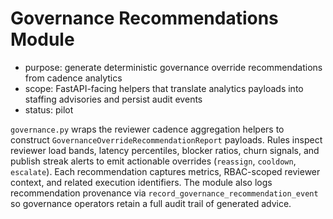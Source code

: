 # Governance Recommendations Module

- purpose: generate deterministic governance override recommendations from cadence analytics
- scope: FastAPI-facing helpers that translate analytics payloads into staffing advisories and persist audit events
- status: pilot

`governance.py` wraps the reviewer cadence aggregation helpers to construct `GovernanceOverrideRecommendationReport` payloads. Rules inspect reviewer load bands, latency percentiles, blocker ratios, churn signals, and publish streak alerts to emit actionable overrides (`reassign`, `cooldown`, `escalate`). Each recommendation captures metrics, RBAC-scoped reviewer context, and related execution identifiers. The module also logs recommendation provenance via `record_governance_recommendation_event` so governance operators retain a full audit trail of generated advice.
